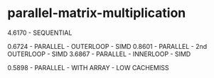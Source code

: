# parallel-matrix-multiplication

4.6170 - SEQUENTIAL

0.6724 - PARALLEL - OUTERLOOP - SIMD
0.8601 - PARALLEL - 2nd OUTERLOOP - SIMD
3.6867 - PARALLEL - INNERLOOP - SIMD

0.5898 - PARALLEL - WITH ARRAY - LOW CACHEMISS
